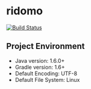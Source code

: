 # ridomo

[![Build Status](https://travis-ci.org/aafwu00/ridomo.png?branch=master)](https://travis-ci.org/aafwu00/ridomo)

## Project Environment
- Java version: 1.6.0+
- Gradle version: 1.6+
- Default Encoding: UTF-8
- Default File System: Linux
